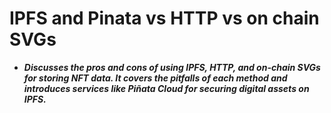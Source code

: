 # IPFS and Pinata vs HTTP vs on chain SVGs
- ***Discusses the pros and cons of using IPFS, HTTP, and on-chain SVGs for storing NFT data. It covers the pitfalls of each method and introduces services like Piñata Cloud for securing digital assets on IPFS.***
